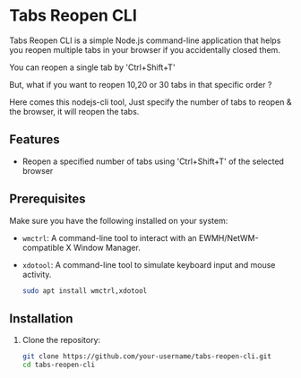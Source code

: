 # Tabs Reopen CLI

Tabs Reopen CLI is a simple Node.js command-line application that helps you reopen multiple tabs in your browser if you accidentally closed them.

You can reopen a single tab by 'Ctrl+Shift+T'

But, what if you want to reopen 10,20 or 30 tabs in that specific order ? 

Here comes this nodejs-cli tool, Just specify the number of tabs to reopen & the browser, it will reopen the tabs.

## Features

- Reopen a specified number of tabs using 'Ctrl+Shift+T' of the selected browser

## Prerequisites

Make sure you have the following installed on your system:

- `wmctrl`: A command-line tool to interact with an EWMH/NetWM-compatible X Window Manager.
- `xdotool`: A command-line tool to simulate keyboard input and mouse activity.
  
     ```bash
     sudo apt install wmctrl,xdotool

## Installation

1. Clone the repository:

   ```bash
   git clone https://github.com/your-username/tabs-reopen-cli.git
   cd tabs-reopen-cli

